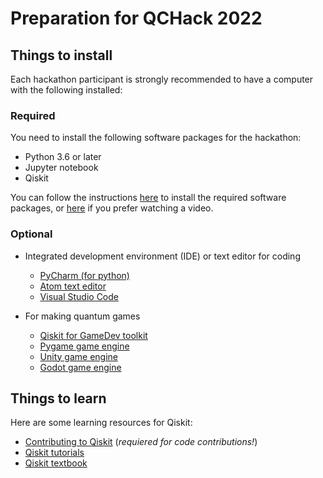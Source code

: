 # Preparation for QCHack 2022

## Things to install

Each hackathon participant is strongly recommended to have a computer with the following installed:

### Required
You need to install the following software packages for the hackathon:
- Python 3.6 or later
- Jupyter notebook
- Qiskit

You can follow the instructions [here](https://qiskit.org/documentation/getting_started.html) to install the required software packages, or [here](https://www.youtube.com/watch?v=1kRfHNUbkrg) if you prefer watching a video.

### Optional

- Integrated development environment (IDE) or text editor for coding
  - [PyCharm (for python)](https://www.jetbrains.com/pycharm/)
  - [Atom text editor](https://atom.io)
  - [Visual Studio Code](https://code.visualstudio.com)

- For making quantum games
  - [Qiskit for GameDev toolkit](https://github.com/HuangJunye/Qiskit-for-GameDev)
  - [Pygame game engine](https://www.pygame.org/wiki/GettingStarted)
  - [Unity game engine](https://unity.com)
  - [Godot game engine](https://godotengine.org)

## Things to learn

Here are some learning resources for Qiskit:
- [Contributing to Qiskit](https://qiskit.org/documentation/contributing_to_qiskit.html) (*requiered for code contributions!*)
- [Qiskit tutorials](https://quantum-computing.ibm.com/jupyter/tutorial/1_start_here.ipynb)
- [Qiskit textbook](https://community.qiskit.org/textbook/)

